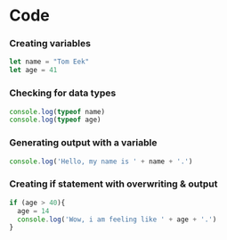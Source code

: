 # Code

### Creating variables
```javascript
let name = "Tom Eek"
let age = 41
```

### Checking for data types
```javascript
console.log(typeof name)
console.log(typeof age)
```

### Generating output with a variable
```javascript
console.log('Hello, my name is ' + name + '.')
```

### Creating if statement with overwriting & output
```javascript
if (age > 40){
  age = 14
  console.log('Wow, i am feeling like ' + age + '.')
}
```
